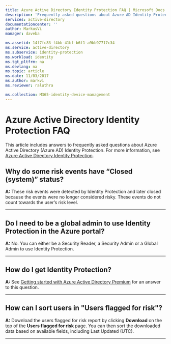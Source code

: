 ```yaml
---
title: Azure Active Directory Identity Protection FAQ | Microsoft Docs
description: 'Frequently asked questions about Azure AD Identity Protection'
services: active-directory
documentationcenter: ''
author: MarkusVi
manager: daveba

ms.assetid: 14f7fc83-f4bb-41bf-b6f1-a9bb97717c34
ms.service: active-directory
ms.subservice: identity-protection
ms.workload: identity
ms.tgt_pltfrm: na
ms.devlang: na
ms.topic: article
ms.date: 11/03/2017
ms.author: markvi
ms.reviewer: raluthra

ms.collection: M365-identity-device-management
---
```

# Azure Active Directory Identity Protection FAQ

This article includes answers to frequently asked questions about Azure Active Directory (Azure AD) Identity Protection. For more information, see [Azure Active Directory Identity Protection](../active-directory-identityprotection.md). 


## Why do some risk events have “Closed (system)” status?

**A:** These risk events were detected by Identity Protection and later closed because the events were no longer considered risky. These events do not count towards the user’s risk level. 

---

## Do I need to be a global admin to use Identity Protection in the Azure portal?
**A:** No. You can either be a Security Reader, a Security Admin or a Global Admin to use Identity Protection.

---

## How do I get Identity Protection?

**A:** See [Getting started with Azure Active Directory Premium](../fundamentals/active-directory-get-started-premium.md) for an answer to this question.

---

## How can I sort users in "Users flagged for risk"?

**A:** Download the users flagged for risk report by clicking **Download** on the top of the **Users flagged for risk** page. You can then sort the downloaded data based on available fields, including Last Updated (UTC).

---
